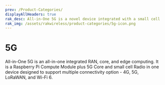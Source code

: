 ```yaml
---
prev: /Product-Categories/
displayAllHeaders: true
rak_desc: All-in-One 5G is a novel device integrated with a small cell radio and 4G/5G Core for IoT innovation.It is designed to support multiple connectivity and technology. It is open and reprogrammable and connects up to 64 5G-enabled devices at the same time.
rak_img: /assets/rakwireless/product-categories/5g-icon.png
---
```


# 5G

<rk-head img="/assets/rakwireless/product-categories/5g-icon.svg" center>

All-in-One 5G is an all-in-one integrated RAN, core, and edge computing. It is a Raspberry Pi Compute Module plus 5G Core and small cell Radio in one device designed to support multiple connectivity option  - 4G, 5G, LoRaWAN, and Wi-Fi 6.


</rk-head>

<rk-products :tags="['5g']" />